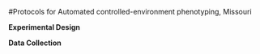 #Protocols for Automated controlled-environment phenotyping, Missouri



**Experimental Design**





**Data Collection**


